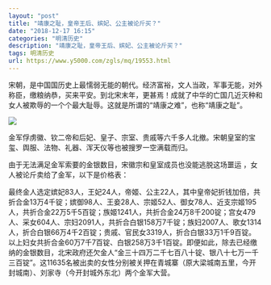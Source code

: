 ```yaml
---
layout: "post"
title: "靖康之耻，皇帝王后、嫔妃、公主被论斤买？"
date: "2018-12-17 16:15"
categories: "明清历史"
description: "靖康之耻，皇帝王后、嫔妃、公主被论斤买？"
tags: 明清历史
url: https://www.y5000.com/zgls/mq/19553.html
---
```






宋朝，是中国国历史上最懦弱无能的朝代。经济富裕，文人当政，军事无能，对外称臣，缴粮纳恭，买来平安。到北宋末年，更甚焉！成就了中华的亡国几近灭种和女人被欺辱的一个个最大耻辱。这就是所谓的“靖康之难”，也称“靖康之耻”。

![](https://img.y5000.com/uploads/allimg/170421/13450UU6-0.jpg)

金军俘虏徽、钦二帝和后妃、皇子、宗室、贵戚等六千多人北撤。宋朝皇室的宝玺、舆服、法物、礼器、浑天仪等也被搜罗一空满载而归。

由于无法满足金军索要的金银数目，宋徽宗和皇室成员也没能逃脱这场噩运 ，女人被论斤卖给了金军，以下是价格表：

最终金人选定嫔妃83人，王妃24人，帝姬、公主22人，其中皇帝妃折钱加倍，共折合金13万4千锭；嫔御98人、王妾28人、宗姬52人、御女78人、近支宗姬195人，共折合金22万5千5百锭；族姬1241人，共折合金24万8千200锭；宫女479人、采女604人、宗妇2091人，共折合白银158万7千锭；族妇2007人、歌女1314人，折合白银66万4千2百锭；贵戚、官民女3319人，折合白银33万1千9百锭。以上妇女共折合金60万7千7百锭、白银258万3千1百锭。即便如此，除去已经缴纳的金银数目，北宋政府还欠金人“金三十四万二千七百八十锭、银八十七万一千三百锭”。这11635名被出卖的女性分别被关押在青城寨（原大梁城南五里，今开封城南）、刘家寺（今开封城外东北）两个金军大营。
